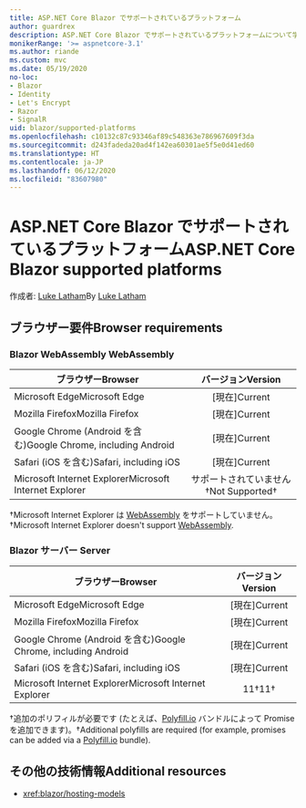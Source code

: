 ```yaml
---
title: ASP.NET Core Blazor でサポートされているプラットフォーム
author: guardrex
description: ASP.NET Core Blazor でサポートされているプラットフォームについて学習します。
monikerRange: '>= aspnetcore-3.1'
ms.author: riande
ms.custom: mvc
ms.date: 05/19/2020
no-loc:
- Blazor
- Identity
- Let's Encrypt
- Razor
- SignalR
uid: blazor/supported-platforms
ms.openlocfilehash: c10132c87c93346af89c548363e786967609f3da
ms.sourcegitcommit: d243fadeda20ad4f142ea60301ae5f5e0d41ed60
ms.translationtype: HT
ms.contentlocale: ja-JP
ms.lasthandoff: 06/12/2020
ms.locfileid: "83607980"
---
```

# <a name="aspnet-core-blazor-supported-platforms"></a><span data-ttu-id="212ed-103">ASP.NET Core Blazor でサポートされているプラットフォーム</span><span class="sxs-lookup"><span data-stu-id="212ed-103">ASP.NET Core Blazor supported platforms</span></span>

<span data-ttu-id="212ed-104">作成者: [Luke Latham](https://github.com/guardrex)</span><span class="sxs-lookup"><span data-stu-id="212ed-104">By [Luke Latham](https://github.com/guardrex)</span></span>

## <a name="browser-requirements"></a><span data-ttu-id="212ed-105">ブラウザー要件</span><span class="sxs-lookup"><span data-stu-id="212ed-105">Browser requirements</span></span>

### <a name="blazor-webassembly"></a>Blazor<span data-ttu-id="212ed-106"> WebAssembly</span><span class="sxs-lookup"><span data-stu-id="212ed-106"> WebAssembly</span></span>

| <span data-ttu-id="212ed-107">ブラウザー</span><span class="sxs-lookup"><span data-stu-id="212ed-107">Browser</span></span>                          | <span data-ttu-id="212ed-108">バージョン</span><span class="sxs-lookup"><span data-stu-id="212ed-108">Version</span></span>               |
| -------------------------------- | :-------------------: |
| <span data-ttu-id="212ed-109">Microsoft Edge</span><span class="sxs-lookup"><span data-stu-id="212ed-109">Microsoft Edge</span></span>                   | <span data-ttu-id="212ed-110">[現在]</span><span class="sxs-lookup"><span data-stu-id="212ed-110">Current</span></span>               |
| <span data-ttu-id="212ed-111">Mozilla Firefox</span><span class="sxs-lookup"><span data-stu-id="212ed-111">Mozilla Firefox</span></span>                  | <span data-ttu-id="212ed-112">[現在]</span><span class="sxs-lookup"><span data-stu-id="212ed-112">Current</span></span>               |
| <span data-ttu-id="212ed-113">Google Chrome (Android を含む)</span><span class="sxs-lookup"><span data-stu-id="212ed-113">Google Chrome, including Android</span></span> | <span data-ttu-id="212ed-114">[現在]</span><span class="sxs-lookup"><span data-stu-id="212ed-114">Current</span></span>               |
| <span data-ttu-id="212ed-115">Safari (iOS を含む)</span><span class="sxs-lookup"><span data-stu-id="212ed-115">Safari, including iOS</span></span>            | <span data-ttu-id="212ed-116">[現在]</span><span class="sxs-lookup"><span data-stu-id="212ed-116">Current</span></span>               |
| <span data-ttu-id="212ed-117">Microsoft Internet Explorer</span><span class="sxs-lookup"><span data-stu-id="212ed-117">Microsoft Internet Explorer</span></span>      | <span data-ttu-id="212ed-118">サポートされていません&dagger;</span><span class="sxs-lookup"><span data-stu-id="212ed-118">Not Supported&dagger;</span></span> |

<span data-ttu-id="212ed-119">&dagger;Microsoft Internet Explorer は [WebAssembly](https://webassembly.org) をサポートしていません。</span><span class="sxs-lookup"><span data-stu-id="212ed-119">&dagger;Microsoft Internet Explorer doesn't support [WebAssembly](https://webassembly.org).</span></span>

### <a name="blazor-server"></a>Blazor<span data-ttu-id="212ed-120"> サーバー</span><span class="sxs-lookup"><span data-stu-id="212ed-120"> Server</span></span>

| <span data-ttu-id="212ed-121">ブラウザー</span><span class="sxs-lookup"><span data-stu-id="212ed-121">Browser</span></span>                          | <span data-ttu-id="212ed-122">バージョン</span><span class="sxs-lookup"><span data-stu-id="212ed-122">Version</span></span>    |
| -------------------------------- | :--------: |
| <span data-ttu-id="212ed-123">Microsoft Edge</span><span class="sxs-lookup"><span data-stu-id="212ed-123">Microsoft Edge</span></span>                   | <span data-ttu-id="212ed-124">[現在]</span><span class="sxs-lookup"><span data-stu-id="212ed-124">Current</span></span>    |
| <span data-ttu-id="212ed-125">Mozilla Firefox</span><span class="sxs-lookup"><span data-stu-id="212ed-125">Mozilla Firefox</span></span>                  | <span data-ttu-id="212ed-126">[現在]</span><span class="sxs-lookup"><span data-stu-id="212ed-126">Current</span></span>    |
| <span data-ttu-id="212ed-127">Google Chrome (Android を含む)</span><span class="sxs-lookup"><span data-stu-id="212ed-127">Google Chrome, including Android</span></span> | <span data-ttu-id="212ed-128">[現在]</span><span class="sxs-lookup"><span data-stu-id="212ed-128">Current</span></span>    |
| <span data-ttu-id="212ed-129">Safari (iOS を含む)</span><span class="sxs-lookup"><span data-stu-id="212ed-129">Safari, including iOS</span></span>            | <span data-ttu-id="212ed-130">[現在]</span><span class="sxs-lookup"><span data-stu-id="212ed-130">Current</span></span>    |
| <span data-ttu-id="212ed-131">Microsoft Internet Explorer</span><span class="sxs-lookup"><span data-stu-id="212ed-131">Microsoft Internet Explorer</span></span>      | <span data-ttu-id="212ed-132">11&dagger;</span><span class="sxs-lookup"><span data-stu-id="212ed-132">11&dagger;</span></span> |

<span data-ttu-id="212ed-133">&dagger;追加のポリフィルが必要です (たとえば、[Polyfill.io](https://polyfill.io/v3/) バンドルによって Promise を追加できます)。</span><span class="sxs-lookup"><span data-stu-id="212ed-133">&dagger;Additional polyfills are required (for example, promises can be added via a [Polyfill.io](https://polyfill.io/v3/) bundle).</span></span>

## <a name="additional-resources"></a><span data-ttu-id="212ed-134">その他の技術情報</span><span class="sxs-lookup"><span data-stu-id="212ed-134">Additional resources</span></span>

* <xref:blazor/hosting-models>
